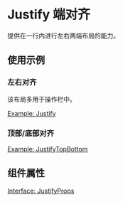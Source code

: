 # Justify 端对齐

提供在一行内进行左右两端布局的能力。

## 使用示例

### 左右对齐

该布局多用于操作栏中。

[Example: Justify](./_example/JustifyExample.jsx)

### 顶部/底部对齐

[Example: JustifyTopBottom](./_example/JustifyTopBottomExample.jsx)

## 组件属性

[Interface: JustifyProps](./Justify.tsx)
